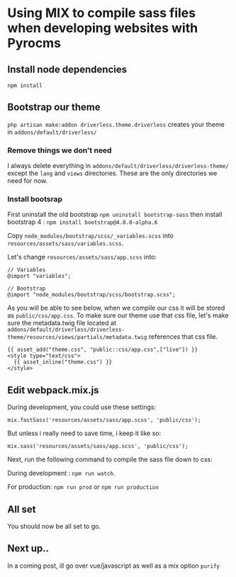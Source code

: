 # Using MIX to compile sass files when developing websites with Pyrocms

## Install node dependencies
`npm install`

## Bootstrap our theme
`php artisan make:addon driverless.theme.driverless` creates your theme in `addons/default/driverless/`

### Remove things we don't need
I always delete everything in `addons/default/driverless/driverless-theme/` except the `lang` and `views` directories. These are the only directories we need for now.

### Install bootsrap
First uninstall the old bootstrap `npm uninstall bootstrap-sass` then install bootstrap 4 :  `npm install bootstrap@4.0.0-alpha.6`

Copy `node_modules/bootstrap/scss/_variables.scss` into `resources/assets/sass/variables.scss`.


Let's change `resources/assets/sass/app.scss` into:


`// Variables`  
`@import "variables";`

`// Bootstrap`  
`@import "node_modules/bootstrap/scss/bootstrap.scss";`


As you will be able to see below, when we compile our css it will be stored as `public/css/app.css`. To make sure our theme use that css file, let's make sure the metadata.twig file located at `addons/default/driverless/driverless-theme/resources/views/partials/metadata.twig` references that css file.


`{{ asset_add("theme.css", "public::css/app.css",["live"]) }}`  
`<style type="text/css">`  
`  {{ asset_inline("theme.css") }}`  
`</style>`  


## Edit webpack.mix.js

During development, you could use these settings:

```
mix.fastSass('resources/assets/sass/app.scss', 'public/css');
```

But unless i really need to save time, i keep it like so:

```
mix.sass('resources/assets/sass/app.scss', 'public/css');
```

Next, run the following command to compile the sass file down to css:

During development : `npm run watch`.

For production: `npm run prod` or `npm run production` 

## All set
You should now be all set to go.

## Next up..
In a coming post, ill go over vue/javascript as well as a mix option `purify`
